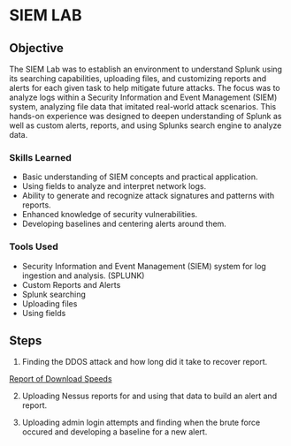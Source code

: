 # SIEM LAB

## Objective

The SIEM Lab was to establish an environment to understand Splunk using its searching capabilities, uploading files, and customizing reports and alerts for each given task to help mitigate future attacks. The focus was to analyze logs within a Security Information and Event Management (SIEM) system, analyzing file data that imitated real-world attack scenarios. This hands-on experience was designed to deepen understanding of Splunk as well as custom alerts, reports, and using Splunks search engine to analyze data.

### Skills Learned

- Basic understanding of SIEM concepts and practical application.
- Using fields to analyze and interpret network logs.
- Ability to generate and recognize attack signatures and patterns with reports.
- Enhanced knowledge of security vulnerabilities.
- Developing baselines and centering alerts around them. 

### Tools Used

- Security Information and Event Management (SIEM) system for log ingestion and analysis. (SPLUNK)
- Custom Reports and Alerts
- Splunk searching
- Uploading files
- Using fields

## Steps

1. Finding the DDOS attack and how long did it take to recover report.

[Report of Download Speeds
](https://github.com/Adamgzlez/SIEM-Lab/blob/main/Screen%20Shot%202023-05-09%20at%2011.05.03%20PM.png)

2. Uploading Nessus reports for and using that data to build an alert and report.

3. Uploading admin login attempts and finding when the brute force occured and developing a baseline for a new alert. 
